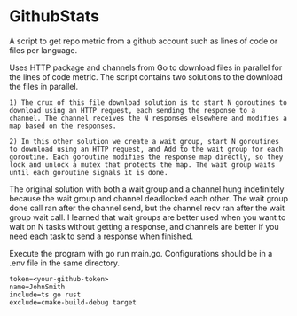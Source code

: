 # GithubStats
A script to get repo metric from a github account such as lines of code or files per language.

Uses HTTP package and channels from Go to download files in parallel for the lines of code metric.
The script contains two solutions to the download the files in parallel.

`1)
The crux of this file download solution is to start N goroutines to download using an HTTP request, each sending the response to a channel.
The channel receives the N responses elsewhere and modifies a map based on the responses.
`

`2)
In this other solution we create a wait group, start N goroutines to download using an HTTP request, and Add to the wait group for each goroutine.
Each goroutine modifies the response map directly, so they lock and unlock a mutex that protects the map.
The wait group waits until each goroutine signals it is done.
`

The original solution with both a wait group and a channel hung indefinitely because the wait group and channel deadlocked each other. The wait group done call ran after the channel send, but the channel recv ran after the wait group wait call.
I learned that wait groups are better used when you want to wait on N tasks without getting a response, and channels are better if you need each task to send a response when finished.

Execute the program with go run main.go. Configurations should be in a .env file in the same directory.
```
token=<your-github-token>
name=JohnSmith
include=ts go rust
exclude=cmake-build-debug target
```